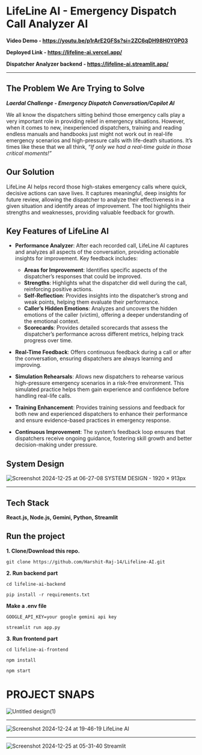 # LifeLine AI - Emergency Dispatch Call Analyzer AI

**Video Demo  - https://youtu.be/p1rArE2GFSs?si=2ZC6qDH98H0Y0P03**

**Deployed Link - https://lifeline-ai.vercel.app/**

**Dispatcher Analyzer backend - https://lifeline-ai.streamlit.app/**

<hr>

## The Problem We Are Trying to Solve
**_Laerdal Challenge - Emergency Dispatch Conversation/Copilot Al_**

We all know the dispatchers sitting behind those emergency calls play a very important role in providing relief in emergency situations. However, when it comes to new, inexperienced dispatchers, training and reading endless manuals and handbooks just might not work out in real-life emergency scenarios and high-pressure calls with life-death situations. It’s times like these that we all think, *“If only we had a real-time guide in those critical moments!”*

## Our Solution

LifeLine AI helps record those high-stakes emergency calls where quick, decisive actions can save lives. It captures meaningful, deep insights for future review, allowing the dispatcher to analyze their effectiveness in a given situation and identify areas of improvement. The tool highlights their strengths and weaknesses, providing valuable feedback for growth.


## Key Features of LifeLine AI

- **Performance Analyzer**: After each recorded call, LifeLine AI captures and analyzes all aspects of the conversation, providing actionable insights for improvement. Key feedback includes:
  - **Areas for Improvement**: Identifies specific aspects of the dispatcher’s responses that could be improved.
  - **Strengths**: Highlights what the dispatcher did well during the call, reinforcing positive actions.
  - **Self-Reflection**: Provides insights into the dispatcher’s strong and weak points, helping them evaluate their performance.
  - **Caller’s Hidden Emotions**: Analyzes and uncovers the hidden emotions of the caller (victim), offering a deeper understanding of the emotional context.
  - **Scorecards**: Provides detailed scorecards that assess the dispatcher’s performance across different metrics, helping track progress over time.

- **Real-Time Feedback**: Offers continuous feedback during a call or after the conversation, ensuring dispatchers are always learning and improving.

- **Simulation Rehearsals**: Allows new dispatchers to rehearse various high-pressure emergency scenarios in a risk-free environment. This simulated practice helps them gain experience and confidence before handling real-life calls.

- **Training Enhancement**: Provides training sessions and feedback for both new and experienced dispatchers to enhance their performance and ensure evidence-based practices in emergency response.

- **Continuous Improvement**: The system’s feedback loop ensures that dispatchers receive ongoing guidance, fostering skill growth and better decision-making under pressure.


## System Design
![Screenshot 2024-12-25 at 06-27-08 SYSTEM DESIGN - 1920 × 913px](https://github.com/user-attachments/assets/9bc3018a-e864-4f23-8aba-05990bdaab06)

<hr>

## Tech Stack
**React.js, Node.js, Gemini, Python, Streamlit**

## Run the project
**1. Clone/Download this repo.**
```
git clone https://github.com/Harshit-Raj-14/Lifeline-AI.git
```

**2. Run backend part**
```
cd lifeline-ai-backend
```

```
pip install -r requirements.txt
```

**Make a .env file**
```
GOOGLE_API_KEY=your google gemini api key
```

```
streamlit run app.py
```

**3. Run frontend part**
```
cd lifeline-ai-frontend
```
```
npm install
```
```
npm start
```

# PROJECT SNAPS
![Untitled design(1)](https://github.com/user-attachments/assets/ed2be2f7-93cd-425d-b76e-a4685ff1ed3d)

<hr>

![Screenshot 2024-12-24 at 19-46-19 LifeLine AI](https://github.com/user-attachments/assets/139aab53-4894-4f1b-8867-88500553d965)

<hr>

![Screenshot 2024-12-25 at 05-31-40 Streamlit](https://github.com/user-attachments/assets/c8e66063-9759-4e15-b34b-3ee39ce089a2)
